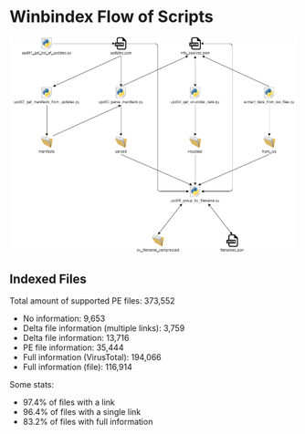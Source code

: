 # Winbindex Flow of Scripts

![winbindex-scripts-flow.png](winbindex-scripts-flow.png)

## Indexed Files

<!--FileStats-->
Total amount of supported PE files: 373,552

* No information: 9,653
* Delta file information (multiple links): 3,759
* Delta file information: 13,716
* PE file information: 35,444
* Full information (VirusTotal): 194,066
* Full information (file): 116,914

Some stats:

* 97.4% of files with a link
* 96.4% of files with a single link
* 83.2% of files with full information
<!--/FileStats-->
